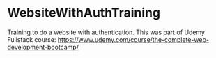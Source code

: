 # WebsiteWithAuthTraining

Training to do a website with authentication. This was part of Udemy Fullstack course: https://www.udemy.com/course/the-complete-web-development-bootcamp/
